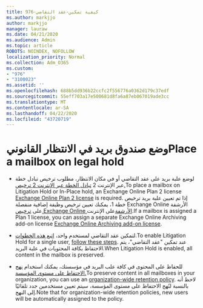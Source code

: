 ```yaml
---
title: 976-كيفية تمكين-عقد التقاضي
ms.author: markjjo
author: markjjo
manager: lauraw
ms.date: 04/21/2020
ms.audience: Admin
ms.topic: article
ROBOTS: NOINDEX, NOFOLLOW
localization_priority: Normal
ms.collection: Adm_O365
ms.custom:
- "976"
- "3100023"
ms.assetid: ''
ms.openlocfilehash: 688b5dd936b22ccfc2f556776a0362d179c37edf
ms.sourcegitcommit: 55eff703a17e500681d8fa6a87eb067019ade3cc
ms.translationtype: MT
ms.contentlocale: ar-SA
ms.lasthandoff: 04/22/2020
ms.locfileid: "43720719"
---
```

# <a name="place-a-mailbox-on-legal-hold"></a><span data-ttu-id="a7bc8-102">وضع صندوق بريد في الانتظار القانوني</span><span class="sxs-lookup"><span data-stu-id="a7bc8-102">Place a mailbox on legal hold</span></span>

- <span data-ttu-id="a7bc8-103">لوضع علبة بريد على عقد التقاضي أو في مكان الانتظار، مطلوب ترخيص تبادل خطة عبر الإنترنت 2 [تبادل الخطة عبر الإنترنت 2 ترخيص.](https://docs.microsoft.com/office365/servicedescriptions/office-365-platform-service-description/office-365-plan-options)</span><span class="sxs-lookup"><span data-stu-id="a7bc8-103">To place a mailbox on Litigation Hold or In-Place hold, an Exchange Online Plan 2 license [Exchange Online Plan 2 license](https://docs.microsoft.com/office365/servicedescriptions/office-365-platform-service-description/office-365-plan-options) is required.</span></span> <span data-ttu-id="a7bc8-104">إذا تم تعيين علبة بريد ترخيص خطة 1، يمكنك تعيين ترخيص وظيفة إضافية منفصلة Exchange Online الأرشفة على [ترخيص Exchange Online الأرشفة](https://docs.microsoft.com/office365/servicedescriptions/exchange-online-archiving-service-description)على الإنترنت.</span><span class="sxs-lookup"><span data-stu-id="a7bc8-104">If a mailbox is assigned a Plan 1 license, you can assign a separate Exchange Online Archiving add-on license [Exchange Online Archiving add-on license](https://docs.microsoft.com/office365/servicedescriptions/exchange-online-archiving-service-description).</span></span>

- <span data-ttu-id="a7bc8-105">لتمكين عقد التقاضي لمستخدم واحد، [اتبع هذه الخطوات](https://docs.microsoft.com/office365/securitycompliance/create-a-litigation-hold).</span><span class="sxs-lookup"><span data-stu-id="a7bc8-105">To enable Litigation Hold for a single user, [follow these steps](https://docs.microsoft.com/office365/securitycompliance/create-a-litigation-hold).</span></span> <span data-ttu-id="a7bc8-106">عند تمكين "عقد التقاضي"، يتم الاحتفاظ بكافة المحتويات في علبة البريد.</span><span class="sxs-lookup"><span data-stu-id="a7bc8-106">When Litigation Hold is enabled, all content in the mailbox is preserved.</span></span>

- <span data-ttu-id="a7bc8-107">للحفاظ على المحتوى في كافة علب البريد في مؤسستك، يمكنك استخدام [نهج الاحتفاظ على مستوى المؤسسة.](https://docs.microsoft.com/microsoft-365/compliance/retention-policies#applying-a-retention-policy-to-an-entire-organization-or-specific-locations)</span><span class="sxs-lookup"><span data-stu-id="a7bc8-107">To preserve content in all mailboxes in your organization, you can use an [organization-wide retention policy](https://docs.microsoft.com/microsoft-365/compliance/retention-policies#applying-a-retention-policy-to-an-entire-organization-or-specific-locations).</span></span> <span data-ttu-id="a7bc8-108">لاحظ أنه بالنسبة لنُهج الاحتفاظ على مستوى المؤسسة، سيتم تعيين مستخدمين جدد تلقائيًا إلى النهج.</span><span class="sxs-lookup"><span data-stu-id="a7bc8-108">Note that for organization-wide retention policies, new users will be automatically assigned to the policy.</span></span>
